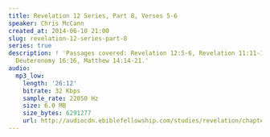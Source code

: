 ```yaml
---
title: Revelation 12 Series, Part 8, Verses 5-6
speaker: Chris McCann
created_at: 2014-06-10 21:00
slug: revelation-12-series-part-8
series: true
description: ! 'Passages covered: Revelation 12:5-6, Revelation 11:11-12, Isaiah 14:16-17,
  Deuteronomy 16:16, Matthew 14:14-21.'
audio:
  mp3_low:
    length: '26:12'
    bitrate: 32 Kbps
    sample_rate: 22050 Hz
    size: 6.0 MB
    size_bytes: 6291277
    url: http://audiocdn.ebiblefellowship.com/studies/revelation/chapter-12/2014.06.10_McCann_-_Revelation_12_Series_Part_8.mp3
---
```

